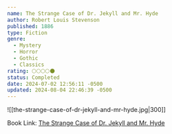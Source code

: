 ```yaml
---
name: The Strange Case of Dr. Jekyll and Mr. Hyde
author: Robert Louis Stevenson
published: 1886
type: Fiction
genre:
  - Mystery
  - Horror
  - Gothic
  - Classics
rating: 🌕🌕🌕🌕🌑
status: Completed
date: 2024-07-02 12:56:11 -0500
updated: 2024-08-04 22:46:39 -0500
---
```


![[the-strange-case-of-dr-jekyll-and-mr-hyde.jpg|300]]

Book Link: [The Strange Case of Dr. Jekyll and Mr. Hyde](https://www.goodreads.com/book/show/51496.Dr_Jekyll_and_Mr_Hyde)
